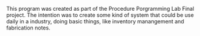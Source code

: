 This program was created as part of the Procedure Porgramming Lab Final project.
The intention was to create some kind of system that could be use daily in a industry, doing basic things, like inventory manangement and fabrication notes.
